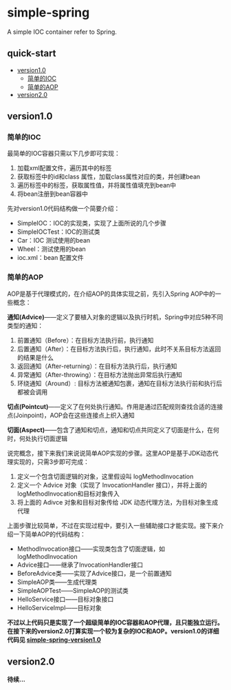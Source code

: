 # simple-spring
A simple IOC container refer to Spring.

## quick-start

* [version1.0](##version1.0)
    * [简单的IOC](###简单的IOC)
    * [简单的AOP](###简单的AOP)
* [version2.0](##version2.0)

## version1.0

### 简单的IOC

最简单的IOC容器只需以下几步即可实现：

1. 加载xml配置文件，遍历其中的标签
2. 获取标签中的id和class 属性，加载class属性对应的类，并创建bean
3. 遍历标签中的标签，获取属性值，并将属性值填充到bean中
4. 将bean注册到bean容器中

先对version1.0代码结构做一个简要介绍：

- SimpleIOC：IOC的实现类，实现了上面所说的几个步骤
- SimpleIOCTest：IOC的测试类
- Car：IOC 测试使用的bean
- Wheel：测试使用的bean
- ioc.xml：bean 配置文件

### 简单的AOP

AOP是基于代理模式的，在介绍AOP的具体实现之前，先引入Spring AOP中的一些概念：

**通知(Advice)**——定义了要植入对象的逻辑以及执行时机，Spring中对应5种不同类型的通知：

1. 前置通知（Before）：在目标方法执行前，执行通知
2. 后置通知（After）：在目标方法执行后，执行通知，此时不关系目标方法返回的结果是什么
3. 返回通知（After-returning）：在目标方法执行后，执行通知
4. 异常通知（After-throwing）：在目标方法抛出异常后执行通知
5. 环绕通知（Around）: 目标方法被通知包裹，通知在目标方法执行前和执行后都被会调用

**切点(Pointcut)**——定义了在何处执行通知。作用是通过匹配规则查找合适的连接点(Joinpoint)，AOP会在这些连接点上织入通知

**切面(Aspect)**——包含了通知和切点，通知和切点共同定义了切面是什么，在何时，何处执行切面逻辑

说完概念，接下来我们来说说简单AOP实现的步骤。这里AOP是基于JDK动态代理实现的，只需3步即可完成：

1. 定义一个包含切面逻辑的对象，这里假设叫 logMethodInvocation
2. 定义一个 Advice 对象（实现了 InvocationHandler 接口），并将上面的logMethodInvocation和目标对象传入
3. 将上面的 Adivce 对象和目标对象传给 JDK 动态代理方法，为目标对象生成代理

上面步骤比较简单，不过在实现过程中，要引入一些辅助接口才能实现。接下来介绍一下简单AOP的代码结构：

- MethodInvocation接口——实现类包含了切面逻辑，如logMethodInvocation
- Advice接口——继承了InvocationHandler接口
- BeforeAdvice类——实现了Advice接口，是一个前置通知
- SimpleAOP类——生成代理类
- SimpleAOPTest——SimpleAOP的测试类
- HelloService接口——目标对象接口
- HelloServiceImpl——目标对象

**不过以上代码只是实现了一个超级简单的IOC容器和AOP代理，且只能独立运行。在接下来的version2.0打算实现一个较为复杂的IOC和AOP。version1.0的详细代码见 [simple-spring-version1.0](https://github.com/hzcforever/simple-spring/tree/master/version1.0)**

## version2.0

**待续...**
